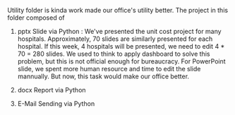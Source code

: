 Utility folder is kinda work made our office's utility better. 
The project in this folder composed of

  1. pptx Slide via Python : 
  We've presented the unit cost project for many hospitals. Approximately, 70 slides are similarly presented for each hospital. 
  If this week, 4 hospitals will be presented, we need to edit 4 * 70 = 280 slides. We used to think to apply dashboard to solve this problem,
  but this is not official enough for bureaucracy. For PowerPoint slide, we spent more human resource and time to edit the slide mannually. 
  But now, this task would make our office better.
        
  2. docx Report via Python
  
  4. E-Mail Sending via Python
